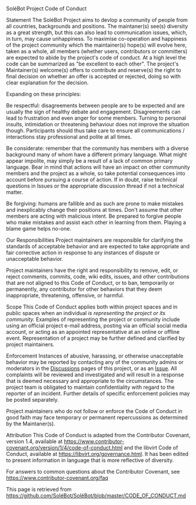 SoléBot Project Code of Conduct

Statement
The SoléBot Project aims to devlop a community of people from all countries, backgrounds and positions. The maintaner(s) see(s) diversity as a great strength, but this can also lead to communication issues, which, in turn, may cause unhappiness. To maximise co-operation and happiness of the project community which the maintainer(s) hope(s) will evolve here, taken as a whole, all members (whether users, contributors or committers) are expected to abide by the project's code of conduct. At a high level the code can be summarized as "be excellent to each other". The project's Maintainer(s) welcome(s) offers to contribute and reserve(s) the right to final decision on whether an offer is accepted or rejected, doing so with clear explanation for the decision.

Expanding on these principles:

Be respectful: disagreements between people are to be expected and are usually the sign of healthy debate and engagement. Disagreements can lead to frustration and even anger for some members. Turning to personal insults, intimidation or threatening behaviour does not improve the situation though. Participants should thus take care to ensure all communications / interactions stay professional and polite at all times.

Be considerate: remember that the community has members with a diverse background many of whom have a different primary language. What might appear impolite, may simply be a result of a lack of common primary language. Bear in mind that actions will have an impact on other community members and the project as a whole, so take potential consequences into account before pursuing a course of action. If in doubt, raise technical questions in Issues or the appropriate discussion thread if not a technical matter.

Be forgiving: humans are fallible and as such are prone to make mistakes and inexplicably change their positions at times. Don't assume that other members are acting with malicious intent. Be prepared to forgive people who make mistakes and assist each other in learning from them. Playing a blame game helps no-one.

Our Responsibilities
Project maintainers are responsible for clarifying the standards of acceptable behavior and are expected to take appropriate and fair corrective action in response to any instances of dispute or unacceptable behavior.

Project maintainers have the right and responsibility to remove, edit, or reject comments, commits, code, wiki edits, issues, and other contributions that are not aligned to this Code of Conduct, or to ban, temporarily or permanently, any contributor for other behaviors that they deem inappropriate, threatening, offensive, or harmful.

Scope
This Code of Conduct applies both within project spaces and in public spaces when an individual *is representing the project or its community.* Examples of representing the project or community include using an official project e-mail address, posting via an official social media account, or acting as an appointed representative at an online or offline event. Representation of a project may be further defined and clarified by project maintainers.

Enforcement
Instances of abusive, harassing, or otherwise unacceptable behavior may be reported by contacting any of the community admins or moderators in the [Discussions](https://github.com/crunchysteve/SoleBot/discussions/categories/q-a) pages of this project, or as an [Issue](https://github.com/crunchysteve/SoleBot/issues). All complaints will be reviewed and investigated and will result in a response that is deemed necessary and appropriate to the circumstances. The project team is obligated to maintain confidentiality with regard to the reporter of an incident. Further details of specific enforcement policies may be posted separately.

Project maintainers who do not follow or enforce the Code of Conduct in good faith may face temporary or permanent repercussions as determined by the Maintaner(s).

Attribution
This Code of Conduct is adapted from the Contributor Covenant, version 1.4, available at https://www.contributor-covenant.org/version/1/4/code-of-conduct.html and the libvirt Code of Conduct, available at https://libvirt.org/governance.html. It has been edited to present information in language that is more reflective of diversity.

For answers to common questions about the Contributor Covenant, see https://www.contributor-covenant.org/faq

This page is retrieved from https://github.com/SoléBot/SoléBot/blob/master/CODE_OF_CONDUCT.md
